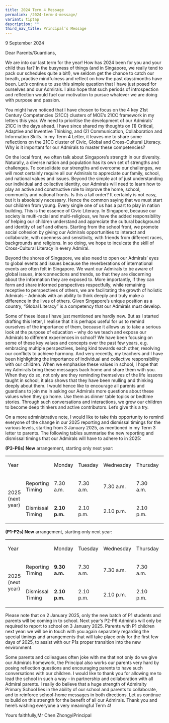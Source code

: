 ```yaml
---
title: 2024 Term 4 Message
permalink: /2024-term-4-message/
variant: tiptap
description: ""
third_nav_title: Principal’s Message
---
```

<p>9 September 2024</p>
<p></p>
<p>Dear Parents/Guardians,</p>
<p>We are into our last term for the year! How has 2024 been for you and
your child thus far? In the busyness of things (and in Singapore, we really
tend to pack our schedules quite a bit!), we seldom get the chance to catch
our breath, practise mindfulness and reflect on how the past days/months
have been. Let’s continue to use this simple question that I have just
posed for ourselves and our Admirals. I also hope that such periods of
introspection and reflection would fuel our motivation to pursue whatever
we are doing with purpose and passion.</p>
<p>You might have noticed that I have chosen to focus on the 4 key 21st Century
Competencies (21CC) clusters of MOE’s 21CC framework in my letters this
year. We need to prioritise the development of our Admirals’ 21CC in the
days ahead. I have since shared my thoughts on (1) Critical, Adaptive and
Inventive Thinking, and (2) Communication, Collaboration and Information
Skills. In my Term 4 Letter, it leaves me to share some reflections on
the 21CC cluster of Civic, Global and Cross-Cultural Literacy. Why is it
important for our Admirals to master these competencies?</p>
<p>On the local front, we often talk about Singapore’s strength in our diversity.
Naturally, a diverse nation and population has its own set of strengths
and challenges. To consolidate our strengths and overcome our challenges,
we will most certainly require all our Admirals to appreciate our family,
school, and national values and issues. Beyond the simple act of just understanding
our individual and collective identity, our Admirals will need to learn
how to play an active and constructive role to improve the home, school,
community and national fronts. Is this a tall order? It certainly is not
easy, but it is absolutely necessary. Hence the common saying that we must
start our children from young. Every single one of us has a part to play
in nation building. This is the essence of Civic Literacy. In Singapore,
because our society is multi-racial and multi-religious, we have the added
responsibility of helping our children understand and appreciate the cultural
background and identity of self and others. Starting from the school front,
we promote social cohesion by giving our Admirals opportunities to interact
and collaborate, with openness and sensitivity, with friends from different
races, backgrounds and religions. In so doing, we hope to inculcate the
skill of Cross-Cultural Literacy in every Admiral.</p>
<p>Beyond the shores of Singapore, we also need to open our Admirals’ eyes
to global events and issues because the reverberations of international
events are often felt in Singapore. We want our Admirals to be aware of
global issues, interconnections and trends, so that they are discerning
about the information they are exposed to. More importantly, if they can
form and share informed perspectives respectfully, while remaining receptive
to perspectives of others, we are facilitating the growth of holistic Admirals
– Admirals with an ability to think deeply and truly make a difference
in the lives of others. Given Singapore’s unique position as a country,
“Global Literacy” is a competency that our Admirals must develop.</p>
<p>Some of these ideas I have just mentioned are hardly new. But as I started
drafting this letter, I realise that it is perhaps useful for us to remind
ourselves of the importance of them, because it allows us to take a serious
look at the purpose of education – why do we teach and expose our Admirals
to different experiences in school? We have been focusing on some of these
key values and concepts over the past few years, e.g. embracing multiple
perspectives, being kind towards each other, resolving our conflicts to
achieve harmony. And very recently, my teachers and I have been highlighting
the importance of individual and collective responsibility with our children.
When we emphasise these values in school, I hope that my Admirals bring
these messages back home and share them with you. When they do so, not
only are they reminding themselves of the life lessons taught in school,
it also shows that they have been mulling and thinking deeply about them.
I would hence like to encourage all parents and guardians to join me in
asking our Admirals more questions about these values when they go home.
Use them as dinner table topics or bedtime stories. Through such conversations
and interactions, we grow our children to become deep thinkers and active
contributors. Let’s give this a try.</p>
<p>On a more administrative note, I would like to take this opportunity to
remind everyone of the change in our 2025 reporting and dismissal timings
for the various levels, starting from 3 January 2025, as mentioned in my
Term 3 letter to parents. The following tables summarise the new reporting
and dismissal timings that our Admirals will have to adhere to in 2025:</p>
<p><strong>(P3-P6s) New</strong> arrangement, starting only next year:</p>
<table style="minWidth: 175px">
<colgroup>
<col>
<col>
<col>
<col>
<col>
<col>
<col>
</colgroup>
<tbody>
<tr>
<td rowspan="1" colspan="1">
<p>Year</p>
</td>
<td rowspan="1" colspan="1">
<p></p>
</td>
<td rowspan="1" colspan="1">
<p>Monday</p>
</td>
<td rowspan="1" colspan="1">
<p>Tuesday</p>
</td>
<td rowspan="1" colspan="1">
<p>Wednesday</p>
</td>
<td rowspan="1" colspan="1">
<p>Thursday</p>
</td>
<td rowspan="1" colspan="1">
<p>Friday</p>
</td>
</tr>
<tr>
<td rowspan="2" colspan="1">
<p>2025 (next year)</p>
</td>
<td rowspan="1" colspan="1">
<p>Reporting Timing</p>
</td>
<td rowspan="1" colspan="1">
<p>7.30 a.m.</p>
</td>
<td rowspan="1" colspan="1">
<p>7.30 a.m.</p>
</td>
<td rowspan="1" colspan="1">
<p>7.30 a.m.</p>
</td>
<td rowspan="1" colspan="1">
<p>7.30 a.m.</p>
</td>
<td rowspan="1" colspan="1">
<p>7.30 a.m.</p>
</td>
</tr>
<tr>
<td rowspan="1" colspan="1">
<p>Dismissal Timing</p>
</td>
<td rowspan="1" colspan="1">
<p><strong>2.10 p.m.</strong>
</p>
</td>
<td rowspan="1" colspan="1">
<p>2.10 p.m.</p>
</td>
<td rowspan="1" colspan="1">
<p>2.10 p.m.</p>
</td>
<td rowspan="1" colspan="1">
<p>2.10 p.m.</p>
</td>
<td rowspan="1" colspan="1">
<p>2.10 p.m.</p>
</td>
</tr>
</tbody>
</table>
<p></p>
<p><strong>(P1-P2s) New</strong> arrangement, starting only next year:</p>
<table style="minWidth: 175px">
<colgroup>
<col>
<col>
<col>
<col>
<col>
<col>
<col>
</colgroup>
<tbody>
<tr>
<td rowspan="1" colspan="1">
<p>Year</p>
</td>
<td rowspan="1" colspan="1">
<p></p>
</td>
<td rowspan="1" colspan="1">
<p>Monday</p>
</td>
<td rowspan="1" colspan="1">
<p>Tuesday</p>
</td>
<td rowspan="1" colspan="1">
<p>Wednesday</p>
</td>
<td rowspan="1" colspan="1">
<p>Thursday</p>
</td>
<td rowspan="1" colspan="1">
<p>Friday</p>
</td>
</tr>
<tr>
<td rowspan="2" colspan="1">
<p>2025 (next year)</p>
</td>
<td rowspan="1" colspan="1">
<p>Reporting Timing</p>
</td>
<td rowspan="1" colspan="1">
<p><strong>9.30 a.m.</strong>
</p>
</td>
<td rowspan="1" colspan="1">
<p>7.30 a.m.</p>
</td>
<td rowspan="1" colspan="1">
<p>7.30 a.m.</p>
</td>
<td rowspan="1" colspan="1">
<p>7.30 a.m.</p>
</td>
<td rowspan="1" colspan="1">
<p>7.30 a.m.</p>
</td>
</tr>
<tr>
<td rowspan="1" colspan="1">
<p>Dismissal Timing</p>
</td>
<td rowspan="1" colspan="1">
<p><strong>2.10 p.m.</strong>
</p>
</td>
<td rowspan="1" colspan="1">
<p>2.10 p.m.</p>
</td>
<td rowspan="1" colspan="1">
<p>2.10 p.m.</p>
</td>
<td rowspan="1" colspan="1">
<p>2.10 p.m.</p>
</td>
<td rowspan="1" colspan="1">
<p>2.10 p.m.</p>
</td>
</tr>
</tbody>
</table>
<p>Please note that on 2 January 2025, only the new batch of P1 students
and parents will be coming in to school. Next year’s P2-P6 Admirals will
only be required to report to school on 3 January 2025. Parents with P1
children next year: we will be in touch with you again separately regarding
the special timings and arrangements that will take place only for the
first few days of 2025, to assist with our P1s proper transition into the
new environment.</p>
<p>Some parents and colleagues often joke with me that not only do we give
our Admirals homework, the Principal also works our parents very hard by
posing reflection questions and encouraging parents to have such conversations
with our children. I would like to thank you for allowing me to lead the
school in such a way – in partnership and collaboration with all Admiral
parents. I really do believe that a huge strength of Admiralty Primary
School lies in the ability of our school and parents to collaborate, and
to reinforce school-home messages in both directions. Let us continue to
build on this strength for the benefit of all our Admirals. Thank you and
here’s wishing everyone a very meaningful Term 4!</p>
<p>Yours faithfully,Mr Chen ZhongyiPrincipal</p>